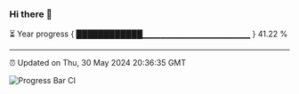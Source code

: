 ### Hi there 👋

⏳ Year progress { ████████████▁▁▁▁▁▁▁▁▁▁▁▁▁▁▁▁▁▁ } 41.22 %

---

⏰ Updated on Thu, 30 May 2024 20:36:35 GMT

![Progress Bar CI](https://github.com/IshwaranRudhara/GIT-ACTION/workflows/Progress%20Bar%20CI/badge.svg)
